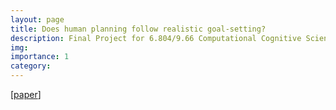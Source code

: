 ```yaml
---
layout: page
title: Does human planning follow realistic goal-setting?
description: Final Project for 6.804/9.66 Computational Cognitive Science (Fall 2021)
img:
importance: 1
category:
---
```


[[paper](https://amburger66.github.io/assets/pdf/9_660_Realistic_Goal.pdf)]
